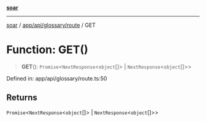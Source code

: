 [**soar**](../../../../../README.md)

***

[soar](../../../../../modules.md) / [app/api/glossary/route](../README.md) / GET

# Function: GET()

> **GET**(): `Promise`\<`NextResponse`\<`object`[]\> \| `NextResponse`\<`object`[]\>\>

Defined in: app/api/glossary/route.ts:50

## Returns

`Promise`\<`NextResponse`\<`object`[]\> \| `NextResponse`\<`object`[]\>\>

